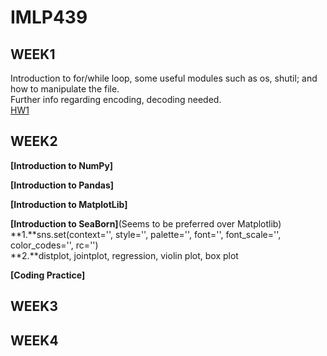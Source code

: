 # IMLP439

## WEEK1  
Introduction to for/while loop, some useful modules such as os, shutil; and how to manipulate the file.  
Further info regarding encoding, decoding needed.  
[HW1](https://github.com/TonyDai702/IMLP439/tree/d2b1d69aedbe59d3bcc1b9d0a7b394d7f8631a1b/Unit01)  

## WEEK2  
**[Introduction to NumPy]**  
  
**[Introduction to Pandas]**  
    
**[Introduction to MatplotLib]**  
      
**[Introduction to SeaBorn]**(Seems to be preferred over Matplotlib)       
**1.**sns.set(context='', style='', palette='', font='', font_scale='', color_codes='', rc='')  
**2.**distplot, jointplot, regression, violin plot, box plot  
     
**[Coding Practice]**  

## WEEK3
  
## WEEK4
